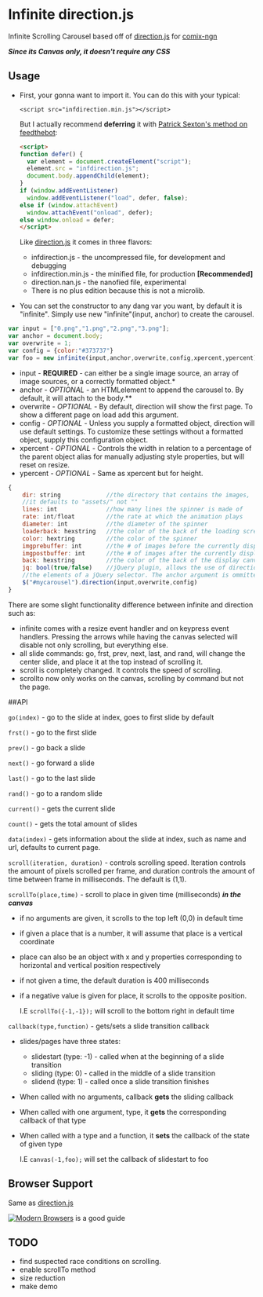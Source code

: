 # Infinite direction.js
Infinite Scrolling Carousel based off of [direction.js] for [comix-ngn]

***Since its Canvas only, it doesn't require any CSS***
## Usage
* First, your gonna want to import it. You can do this with your typical: 
   
  ```<script src="infdirection.min.js"></script>```
  
  But I actually recommend **deferring** it with [Patrick Sexton's method on feedthebot]:

  ``` html
  <script>
  function defer() {
	var element = document.createElement("script");
	element.src = "infdirection.js";
	document.body.appendChild(element);
  }
  if (window.addEventListener)
	window.addEventListener("load", defer, false);
  else if (window.attachEvent)
    window.attachEvent("onload", defer);
  else window.onload = defer;
  </script>
  ```
  Like [direction.js] it comes in three flavors:
  * infdirection.js - the uncompressed file, for development and debugging
  * infdirection.min.js - the minified file, for production **[Recommended]**
  * direction.nan.js - the nanofied file, experimental
  * There is no plus edition because this is not a microlib.

* You can set the constructor to any dang var you want, by default it is "infinite". Simply use new "infinite"(input, anchor) to create the carousel.

``` js
var input = ["0.png","1.png","2.png","3.png"];
var anchor = document.body;
var overwrite = 1;
var config = {color:"#373737"}
var foo = new infinite(input,anchor,overwrite,config,xpercent,ypercent);
```
  * input - **REQUIRED** - can either be a single image source, an array of image sources, or a correctly formatted object.*
  * anchor - *OPTIONAL* - an HTMLelement to append the carousel to. By default, it will attach to the body.**
  * overwrite - *OPTIONAL* - By default, direction will show the first page. To show a different page on load add this argument.
  * config - *OPTIONAL* - Unless you supply a formatted object, direction will use default settings. To customize these settings without a formatted object, supply this configuration object.
  * xpercent - *OPTIONAL* - Controls the width in relation to a percentage of the parent object alias for manually adjusting style properties, but will reset on resize.
  * ypercent - *OPTIONAL* - Same as xpercent but for height.
``` js
{
	dir: string				//the directory that contains the images,
	//it defaults to "assets/" not ""
	lines: int				//how many lines the spinner is made of
	rate: int/float			//the rate at which the animation plays
	diameter: int			//the diameter of the spinner
	loaderback: hexstring	//the color of the back of the loading screen
	color: hextring			//the color of the spinner
	imgprebuffer: int		//the # of images before the currently displayed on to preload
	imgpostbuffer: int		//the # of images after the currently displayed on to preload
	back: hexstring			//the color of the back of the display canvas
	jq: bool(true/false)	//jQuery plugin, allows the use of direction anchored to
	//the elements of a jQuery selector. The anchor argument is ommitted. Only works with Plus.
	$("#mycarousel").direction(input,overwrite,config)
}
```
There are some slight functionality difference between infinite and direction such as:
* infinite comes with a resize event handler and on keypress event handlers. Pressing the arrows while having the canvas selected will disable not only scrolling, but everything else.
* all slide commands: go, frst, prev, next, last, and rand, will change the center slide, and place it at the top instead of scrolling it.
* scroll is completely changed. It controls the speed of scrolling.
* scrollto now only works on the canvas, scrolling by command but not the page.

##API

`go(index)` - go to the slide at index, goes to first slide by default

`frst()` - go to the first slide

`prev()` - go back a slide

`next()` - go forward a slide

`last()` - go to the last slide

`rand()` - go to a random slide

`current()` - gets the current slide

`count()` - gets the total amount of slides

`data(index)` - gets information about the slide at index, such as name and url, defaults to current page.

`scroll(iteration, duration)` - controls scrolling speed. Iteration controls the amount of pixels scrolled per frame, and duration controls the amount of time between frame in milliseconds. The default is (1,1).

`scrollTo(place,time)` - scroll to place in given time (milliseconds) ***in the canvas***
* if no arguments are given, it scrolls to the top left (0,0) in default time

* if given a place that is a number, it will assume that place is a vertical coordinate

* place can also be an object with x and y properties corresponding to horizontal and vertical position respectively

* if not given a time, the default duration is 400 milliseconds

* if a negative value is given for place, it scrolls to the opposite position.
  
   I.E ```scrollTo({-1,-1});``` will scroll to the bottom right in default time

`callback(type,function)` - gets/sets a slide transition callback
* slides/pages have three states:
  * slidestart (type: -1) - called when at the beginning of a slide transition
  * sliding (type: 0) - called in the middle of a slide transition
  * slidend (type: 1) - called once a slide transition finishes
* When called with no arguments, callback **gets** the sliding callback
* When called with one argument, type, it **gets** the corresponding callback of that type
* When called with a type and a function, it **sets** the callback of the state of given type
  
   I.E ```canvas(-1,foo);``` will set the callback of slidestart to foo

## Browser Support
Same as [direction.js]

[![Modern Browsers][2]][1]
is a good guide

## TODO
* find suspected race conditions on scrolling.
* enable scrollTo method
* size reduction
* make demo

[comix-ngn]: http://comixngn.js.org/
[direction.js]: http://ogewan.github.io/direction.js/
[Patrick Sexton's method on feedthebot]: https://www.feedthebot.com/pagespeed/defer-loading-javascript.html
[Google's Closure Compiler]: https://developers.google.com/closure/compiler/
[Slack]: https://github.com/thebird/swipe
[Bootstrap Carousel]: http://getbootstrap.com/javascript/
[other carousels]: https://www.google.com/webhp?sourceid=chrome-instant&ion=1&espv=2&es_th=1&ie=UTF-8#q=carousels&es_th=1
[cannot call method 'appendChild' of null]: http://stackoverflow.com/questions/8670530/javascript-error-cannot-call-method-appendchild-of-null
[1]: http://caniuse.com/#feat=canvas
[2]: http://i.snag.gy/VcmK1.jpg